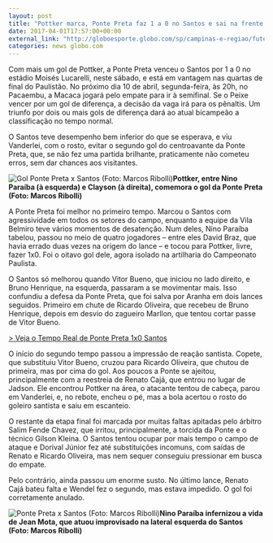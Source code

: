 ```yaml
---
layout: post
title: "Pottker marca, Ponte Preta faz 1 a 0 no Santos e sai na frente nas quartas"
date: 2017-04-01T17:57:00+00:00
external_link: "http://globoesporte.globo.com/sp/campinas-e-regiao/futebol/campeonato-paulista/noticia/2017/04/pottker-marca-ponte-preta-faz-1-0-no-santos-e-sai-na-frente-nas-quartas.html"
categories: news globo.com
---
```

Com mais um gol de Pottker, a Ponte Preta venceu o Santos por 1 a 0 no estádio Moisés Lucarelli, neste sábado, e está em vantagem nas quartas de final do Paulistão. No próximo dia 10 de abril, segunda-feira, às 20h, no Pacaembu, a Macaca jogará pelo empate para ir à semifinal. Se o Peixe vencer por um gol de diferença, a decisão da vaga irá para os pênaltis. Um triunfo por dois ou mais gols de diferença dará ao atual bicampeão a classificação no tempo normal.

O Santos teve desempenho bem inferior do que se esperava, e viu Vanderlei, com o rosto, evitar o segundo gol do centroavante da Ponte Preta, que, se não fez uma partida brilhante, praticamente não cometeu erros, sem dar chances aos visitantes.

 ![Gol Ponte Preta x Santos (Foto: Marcos Ribolli)](http://s2.glbimg.com/xyq3ZBMrdwlVX8A1r7Z9D1sKFi8=/0x422:2674x2656/690x576/s.glbimg.com/es/ge/f/original/2017/04/01/rib8987.jpg "Gol Ponte Preta x Santos (Foto: Marcos Ribolli)")**Pottker, entre Nino Paraíba (à esquerda) e Clayson (à direita), comemora o gol da Ponte Preta (Foto: Marcos Ribolli)**

A Ponte Preta foi melhor no primeiro tempo. Marcou o Santos com agressividade em todos os setores do campo, enquanto a equipe da Vila Belmiro teve vários momentos de desatenção. Num deles, Nino Paraíba tabelou, passou no meio de quatro jogadores&nbsp;– entre eles David Braz, que havia errado duas vezes na origem do lance – e tocou para Pottker, livre, fazer 1x0. Foi o oitavo gol dele, agora isolado na artilharia do Campeonato Paulista.

O Santos só melhorou quando Vitor Bueno, que iniciou no lado direito, e Bruno Henrique, na esquerda, passaram a se movimentar mais. Isso confundiu a defesa da Ponte Preta, que foi salva por Aranha em dois lances seguidos. Primeiro em chute de Ricardo Oliveira, que recebeu de Bruno Henrique, depois em desvio do zagueiro Marllon, que tentou cortar passe de Vitor Bueno.

[\> Veja o Tempo Real de Ponte Preta 1x0 Santos](http://globoesporte.globo.com/sp/campinas-e-regiao/futebol/campeonato-paulista/jogo/01-04-2017/ponte-preta-santos/)

O início do segundo tempo passou a impressão de reação santista. Copete, que substituiu Vitor Bueno, cruzou para Ricardo Oliveira, que chutou de primeira, mas por cima do gol. Aos poucos a Ponte se ajeitou, principalmente com a reestreia de Renato Cajá, que entrou no lugar de Jadson. Ele encontrou Pottker na área, o atacante tentou de cabeça, parou em Vanderlei, e, no rebote, encheu o pé, mas a bola acertou o rosto do goleiro santista e saiu em escanteio.

O restante da etapa final foi marcada por muitas faltas apitadas pelo árbitro Salim Fende Chavez, que irritou, principalmente, a torcida da Ponte e o técnico Gilson Kleina. O Santos tentou ocupar por mais tempo o campo de ataque e Dorival Júnior fez até substituições incomuns, com saídas de Renato e Ricardo Oliveira, mas nem sequer conseguiu pressionar em busca do empate.

Pelo contrário, ainda passou um enorme susto. No último lance, Renato Cajá bateu falta e Wendel fez o segundo, mas estava impedido. O gol foi corretamente anulado.

 ![Ponte Preta x Santos (Foto: Marcos Ribolli)](http://s2.glbimg.com/ubmqXDo6bjD663rytVJARpscQbc=/0x0:4256x2832/690x459/s.glbimg.com/es/ge/f/original/2017/04/01/rib8922.jpg "Ponte Preta x Santos (Foto: Marcos Ribolli)")**Nino Paraíba infernizou a vida de Jean Mota, que atuou improvisado na lateral esquerda do Santos (Foto: Marcos Ribolli)**


